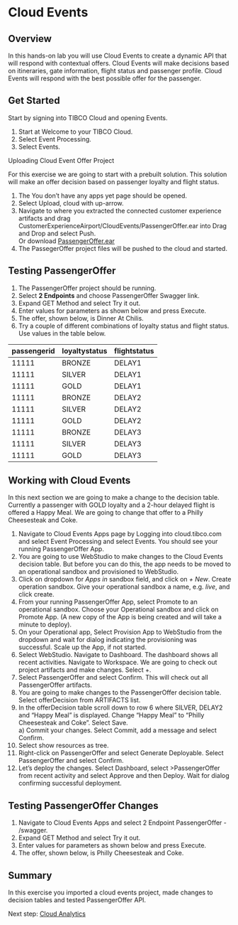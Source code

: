 # Cloud Events

## Overview

In this hands-on lab you will use Cloud Events to create a dynamic API that will respond with contextual offers.  Cloud Events will make decisions based on itineraries, gate information, flight status and passenger profile.  Cloud Events will respond with the best possible offer for the passenger.   

## Get Started

Start by signing into TIBCO Cloud and opening Events.

1)	Start at Welcome to your TIBCO Cloud.
2)	Select Event Processing.
3)	Select Events.

Uploading Cloud Event Offer Project

For this exercise we are going to start with a prebuilt solution.  This solution will make an offer decision based on passenger loyalty and flight status. 

1)	The You don’t have any apps yet page should be opened.
2)	Select Upload, cloud with up-arrow.
3)	Navigate to where you extracted the connected customer experience artifacts and drag CustomerExperienceAirport/CloudEvents/PassengerOffer.ear into Drag and Drop and select Push. 
<br>Or download [PassengerOffer.ear](https://raw.githubusercontent.com/wkarasz/keys2cloud2019/master/project/cloudevents/PassengerOffer.ear)
4)	The PassegerOffer project files will be pushed to the cloud and started.

## Testing  PassengerOffer

1)	The PassengerOffer project should be running.
2)	Select **2 Endpoints** and choose PassengerOffer Swagger link.
3)	Expand GET Method and select Try it out.
4)	Enter values for parameters as shown below and press Execute.
5)	The offer, shown below, is Dinner At Chilis.
6)	Try a couple of different combinations of loyalty status and flight status. Use values in the table below.

| passengerid |	loyaltystatus |	flightstatus |
| ----------- | ------------- | ------------ |
| 11111 | BRONZE | DELAY1 |
| 11111 | SILVER |DELAY1 |
| 11111	| GOLD | DELAY1 |
| 11111	| BRONZE | DELAY2 |
| 11111	| SILVER | DELAY2 |
| 11111	| GOLD | DELAY2 |
| 11111	| BRONZE | DELAY3 |
| 11111	| SILVER | DELAY3 |
| 11111 | GOLD | DELAY3 |

## Working with Cloud Events

In this next section we are going to make a change to the decision table.  Currently a passenger with GOLD loyalty and a 2-hour delayed flight is offered a Happy Meal.  We are going to change that offer to a Philly Cheesesteak and Coke.

1)	Navigate to Cloud Events Apps page by Logging into cloud.tibco.com and select Event Processing and select Events.  You should see your running PassengerOffer App.
2)	You are going to use WebStudio to make changes to the Cloud Events decision table.  But before you can do this, the app needs to be moved to an operational sandbox and provisioned to WebStudio.
  1)	Click on dropdown for *Apps in* sandbox field, and click on *+ New*.  Create operation sandbox. Give your operational sandbox a name, e.g. *live*, and click create.
  2)	From your running PassengerOffer App, select Promote to an operational sandbox.  Choose your Operational sandbox and click on Promote App.  (A new copy of the App is being created and will take a  minute to deploy).
  3)	On your Operational app, Select Provision App to WebStudio from the dropdown and wait for dialog indicating the provisioning was successful.  Scale up the App, if not started.
3)	Select WebStudio. Navigate to Dashboard.  The dashboard shows all recent activities.  Navigate to Workspace.  We are going to check out project artifacts and make changes. Select +.
4)	Select PassengerOffer and select Confirm.  This will check out all PassengerOffer artifacts.
5)	You are going to make changes to the PassengerOffer decision table.  Select offerDecision from ARTIFACTS list.
6)	In the offerDecision table scroll down to row 6 where SILVER, DELAY2 and “Happy Meal” is displayed.  Change “Happy Meal” to “Philly Cheesesteak and Coke”.  Select Save.
	<br>a)	Commit your changes.  Select Commit, add a message and select Confirm.
7)	Select show resources as tree.
8)	Right-click on PassengerOffer and select Generate Deployable. Select PassengerOffer and select Confirm.
9)	Let’s deploy the changes.  Select Dashboard, select >PassengerOffer from recent activity and select Approve and then Deploy.  Wait for dialog confirming successful deployment.

## Testing PassengerOffer Changes

1)	Navigate to Cloud Events Apps and select 2 Endpoint PassengerOffer - /swagger.
2)	Expand GET Method and select Try it out.
3)	Enter values for parameters as shown below and press Execute.
4)	The offer, shown below, is Philly Cheesesteak and Coke.

## Summary
In this exercise you imported a cloud events project, made changes to decision tables and tested PassengerOffer API.  

Next step: [Cloud Analytics](5.analytics.md)  
